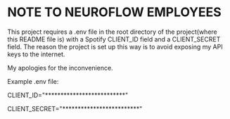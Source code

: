 # NOTE TO NEUROFLOW EMPLOYEES
This project requires a .env file in the root directory of the project(where this README file is) with a Spotify CLIENT_ID field and a CLIENT_SECRET field. The reason the project is set up this way is to avoid exposing my API keys to the internet. 

My apologies for the inconvenience.

Example .env file:

CLIENT_ID="**************************"

CLIENT_SECRET="*************************"
